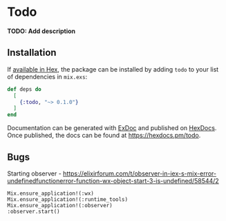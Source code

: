# Todo

**TODO: Add description**

## Installation

If [available in Hex](https://hex.pm/docs/publish), the package can be installed
by adding `todo` to your list of dependencies in `mix.exs`:

```elixir
def deps do
  [
    {:todo, "~> 0.1.0"}
  ]
end
```

Documentation can be generated with [ExDoc](https://github.com/elixir-lang/ex_doc)
and published on [HexDocs](https://hexdocs.pm). Once published, the docs can
be found at <https://hexdocs.pm/todo>.

## Bugs

Starting observer - https://elixirforum.com/t/observer-in-iex-s-mix-error-undefinedfunctionerror-function-wx-object-start-3-is-undefined/58544/2

```
Mix.ensure_application!(:wx)
Mix.ensure_application!(:runtime_tools)
Mix.ensure_application!(:observer)
:observer.start()
```

